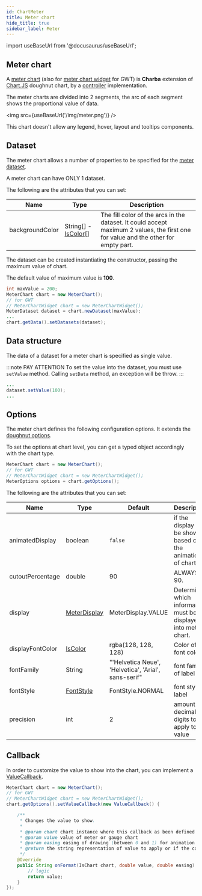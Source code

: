 ```yaml
---
id: ChartMeter
title: Meter chart
hide_title: true
sidebar_label: Meter
---
```

import useBaseUrl from '@docusaurus/useBaseUrl';

## Meter chart

A [meter chart](https://www.pepstock.org/Charba/3.3/org/pepstock/charba/client/impl/charts/MeterChart.html) (also for [meter chart widget](https://www.pepstock.org/Charba/3.3/org/pepstock/charba/client/gwt/widgets/MeterChartWidget.html) for GWT) is **Charba** extension of [Chart.JS](http://www.chartjs.org/) doughnut chart, by a [controller](Controllers) implementation.

The meter charts are divided into 2 segments, the arc of each segment shows the proportional value of data.

<img src={useBaseUrl('/img/meter.png')} />

This chart doesn't allow any legend, hover, layout and tooltips components.

## Dataset

The meter chart allows a number of properties to be specified for the [meter dataset](https://www.pepstock.org/Charba/3.3/org/pepstock/charba/client/impl/charts/MeterDataset.html). 

A meter chart can have ONLY 1 dataset.

The following are the attributes that you can set:

| Name | Type | Description
| ---- | ---- | -----------
| backgroundColor | String[] - [IsColor](https://www.pepstock.org/Charba/3.3/org/pepstock/charba/client/colors/IsColor.html)[] | The fill color of the arcs in the dataset. It could accept maximum 2 values, the first one for value and the other for empty part.

The dataset can be created instantiating the constructor, passing the maximum value of chart.

The default value of maximum value is **100**.

```java
int maxValue = 200;
MeterChart chart = new MeterChart();
// for GWT
// MeterChartWidget chart = new MeterChartWidget();
MeterDataset dataset = chart.newDataset(maxValue);
...
chart.getData().setDatasets(dataset);
```

## Data structure

The data of a dataset for a meter chart is specified as single value.

:::note PAY ATTENTION
To set the value into the dataset, you must use `setValue` method. Calling `setData` method, an exception will be throw. 
:::

```java
...
dataset.setValue(100);
...
```

## Options

The meter chart defines the following configuration options. It extends the [doughnut options](ChartDoughnut).

To set the options at chart level, you can get a typed object accordingly with the chart type.

```java
MeterChart chart = new MeterChart();
// for GWT
// MeterChartWidget chart = new MeterChartWidget();
MeterOptions options = chart.getOptions();
```

The following are the attributes that you can set:

| Name | Type | Default | Description
| ---- | ---- | ------- | -----------
| animatedDisplay | boolean | `false` | if the display will be shown based on the animation of chart.
| cutoutPercentage | double | 90 | ALWAYS 90. 
| display | [MeterDisplay](https://www.pepstock.org/Charba/3.3/org/pepstock/charba/client/impl/charts/MeterDisplay.html) | MeterDisplay.VALUE | Determines which information must be displayed into meter chart.
| displayFontColor | [IsColor](https://www.pepstock.org/Charba/3.3/org/pepstock/charba/client/colors/IsColor.html) | rgba(128, 128, 128) | Color of font color 
| fontFamily | String | "'Helvetica Neue', 'Helvetica', 'Arial', sans-serif" | font family of label 
| fontStyle | [FontStyle](https://www.pepstock.org/Charba/3.3/org/pepstock/charba/client/enums/FontStyle.html)  | FontStyle.NORMAL |  font style of label
| precision | int | 2 | amount to decimals digits to apply to the value

## Callback

In order to customize the value to show into the chart, you can implement a [ValueCallback](https://www.pepstock.org/Charba/3.3/org/pepstock/charba/client/callbacks/ValueCallback.html).

```java
MeterChart chart = new MeterChart();
// for GWT
// MeterChartWidget chart = new MeterChartWidget();
chart.getOptions().setValueCallback(new ValueCallback() {

	/**
	 * Changes the value to show.
	 * 
	 * @param chart chart instance where this callback as been defined
	 * @param value value of meter or gauge chart
	 * @param easing easing of drawing (between 0 and 1) for animation
	 * @return the string representation of value to apply or if the callback returns <code>null</code> to use default.
	 */			
	@Override
	public String onFormat(IsChart chart, double value, double easing) {
		// logic
		return value;
	}
});
```
